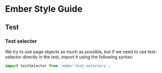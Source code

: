 # Ember Style Guide

## Test

### Test selector 
We try to use page objects as much as possible, but if we need to use test-selector directly in the test, import it using the following syntax:

```javascript
import testSelector from 'ember-test-selectors';
```
